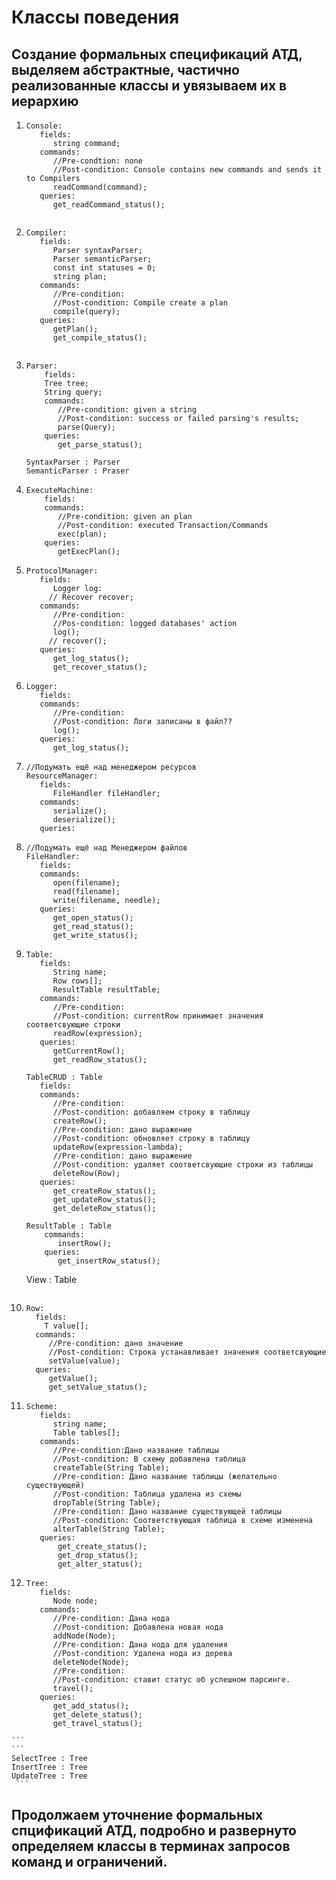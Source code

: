 # Классы поведения


## Создание формальных спецификаций АТД, выделяем абстрактные, частично реализованные классы и увязываем их в иерархию

1. ```
   Console:
      fields:
         string command;   
      commands:
         //Pre-condtion: none
         //Post-condition: Console contains new commands and sends it to Compilers
         readCommand(command);
      queries:
         get_readCommand_status();
         
   ```
2. ```
   Compiler:
      fields:
         Parser syntaxParser;
         Parser semanticParser;
         const int statuses = 0;
         string plan;
      commands:
         //Pre-condition: 
         //Post-condition: Compile create a plan
         compile(query);
      queries:
         getPlan();
         get_compile_status();
       
   
3. ``` 
   Parser:
       fields:
       Tree tree;
       String query;
       commands:
          //Pre-condition: given a string
          //Post-condition: success or failed parsing's results;
          parse(Query);
       queries:
          get_parse_status();
   ```
   ```
   SyntaxParser : Parser
   SemanticParser : Praser
   ```

4. ```
   ExecuteMachine:
       fields:
       commands:
          //Pre-condition: given an plan
          //Post-condition: executed Transaction/Commands
          exec(plan);
       queries:
          getExecPlan();
   ```

5. ```
   ProtocolManager:
      fields:
         Logger log:
        // Recover recover;
      commands:
         //Pre-condition:
         //Pos-condition: logged databases' action
         log();
        // recover();
      queries:
         get_log_status();
         get_recover_status();
   ```

6. ```
   Logger:
      fields:
      commands:
         //Pre-condition:
         //Post-condition: Логи записаны в файл??
         log();
      queries:
         get_log_status();
   ``` 

7. ```
   //Подумать ещё над менеджером ресурсов
   ResourceManager:
      fields:
         FileHandler fileHandler;
      commands:
         serialize();
         deserialize();
      queries:
   ```

7. ```
   //Подумать ещё над Менеджером файлов
   FileHandler:
      fields:
      commands:
         open(filename);
         read(filename);
         write(filename, needle);
      queries:
         get_open_status();
         get_read_status();
         get_write_status();
   ```

8. ```
   Table:
      fields:
         String name;
         Row rows[];
         ResultTable resultTable;
      commands:
         //Pre-condition:
         //Post-condition: currentRow принимает значения соответсвующие строки
         readRow(expression);
      queries:
         getCurrentRow();
         get_readRow_status();
   ```
   ```
   TableCRUD : Table
      fields:
      commands:
         //Pre-condition:
         //Post-condition: добавляем строку в таблицу
         createRow();
         //Pre-condition: дано выражение
         //Post-condition: обновляет строку в таблицу
         updateRow(expression-lambda);
         //Pre-condition: дано выражение
         //Post-condition: удаляет соответсвующие строки из таблицы
         deleteRow(Row);
      queries:
         get_createRow_status();
         get_updateRow_status();
         get_deleteRow_status();
   ```
   ```
   ResultTable : Table
       commands:
          insertRow();
       queries:
          get_insertRow_status();
   ```
   View : Table
   ```

9. ```
   Row:
     fields:
       T value[];
     commands:
        //Pre-condition: дано значение
        //Post-condition: Строка устанавливает значения соответсвующие
        setValue(value);
     queries:
        getValue();
        get_setValue_status();
   ```
10. ```
    Scheme:
       fields:
          string name;
          Table tables[];
       commands:
          //Pre-condition:Дано название таблицы
          //Post-condition: В схему добавлена таблица
          createTable(String Table); 
          //Pre-condition: Дано название таблицы (желательно существующей)
          //Post-condition: Таблица удалена из схемы
          dropTable(String Table);
          //Pre-condition: Дано название существующей таблицы
          //Post-condition: Соответствующая таблица в схеме изменена
          alterTable(String Table);
       queries:
           get_create_status();
           get_drop_status();
           get_alter_status();
     ```
11.  ```
     Tree:
        fields:
           Node node;
        commands:
           //Pre-condition: Дана нода
           //Post-condition: Добавлена новая нода
           addNode(Node);
           //Pre-condition: Дана нода для удаления
           //Post-condition: Удалена нода из дерева
           deleteNode(Node);
           //Pre-condition:
           //Post-condition: ставит статус об успешном парсинге.
           travel();
        queries:
           get_add_status();
           get_delete_status();
           get_travel_status();
    ```
    ```
    SelectTree : Tree
    InsertTree : Tree
    UpdateTree : Tree
     ```

## Продолжаем уточнение формальных спцификаций АТД, подробно и развернуто определяем классы в терминах запросов команд и ограничений.
